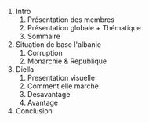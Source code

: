 1. Intro
	1. Présentation des membres
	2. Présentation globale + Thématique
	3. Sommaire
2. Situation de base l'albanie
	1. Corruption
	2. Monarchie & Republique
3. Diella
	1. Presentation visuelle
	2. Comment elle marche
	3. Desavantage
	4. Avantage
4. Conclusion